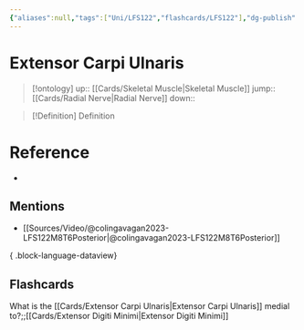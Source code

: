 ```yaml
---
{"aliases":null,"tags":["Uni/LFS122","flashcards/LFS122"],"dg-publish":true,"permalink":"/cards/extensor-carpi-ulnaris/","dgPassFrontmatter":true}
---
```


# Extensor Carpi Ulnaris

> [!ontology]
> up:: [[Cards/Skeletal Muscle\|Skeletal Muscle]]
> jump:: [[Cards/Radial Nerve\|Radial Nerve]]
> down:: 

> [!Definition] Definition
> 

# Reference
- 

## Mentions
- [[Sources/Video/@colingavagan2023-LFS122M8T6Posterior\|@colingavagan2023-LFS122M8T6Posterior]]

{ .block-language-dataview}

## Flashcards

What is the [[Cards/Extensor Carpi Ulnaris\|Extensor Carpi Ulnaris]] medial to?;;[[Cards/Extensor Digiti Minimi\|Extensor Digiti Minimi]]
<!--SR:!2023-10-25,1,130-->